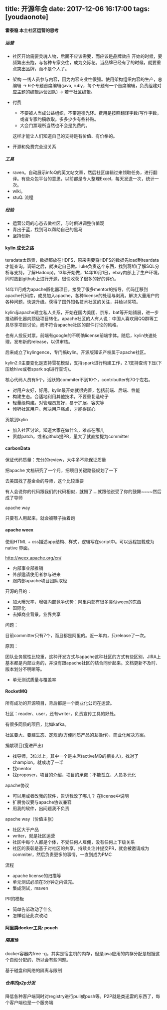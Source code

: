 
title: 开源年会
date: 2017-12-06 16:17:00
tags: [youdaonote]
---

#### 霍泰稳  本土社区运营的思考

##### 运营

- 社区开始需要灵魂人物，后面不应该需要，而应该是品牌效应
    开始的时候，要频繁出去跑，与各种专家交往，成为交际花。当品牌已经有了的时候，就要重点突出品牌，而不是个人了。
- 架构
    一线人员参与内容，因为内容专业性很强。使用架构组织内容的生产，总编辑 -> 6个专题首席编辑(java, ruby，每个专题有一个首席编辑，负责组建对应主题的编辑运营团队) -> 若干社区编辑。
- 付费
    - 不要被人当成公益组织，不带道德光环。费用是按照翻译字数/写作字数，或者专家约稿收取。多多少少有些补贴。
    - 大会门票理所当然也不会是免费的。
    
    这样才能让人们知道自己的支持是有价值、有价格的。
- 开源和免费完全没关系


##### 工具

- raven。自动展示infoQ的英文站文章，然后社区编辑过来领取任务，进行翻译。有些众包平台的意思，以前都是专人整理Excel，每天发送一次，统计一次。
- wiki。
- stuQ. 流程

##### 经验

- 运营公司的心态去做社区，与时俱进调整价值观
- 青出于蓝，找到可以帮助自己的黑马
- 坚持创新




#### kylin 成长之路

teradata太昂贵，数据都放在HDFS，原来需要将HDFS的数据先load到teardata才能查询。调研之后，就决定自己做。luke负责这个东西，找到蒋旭(了解SQL分析与支持，了解Hadoop)。13年开始做，14年10月1日，ebay内部上了生产环境，同时放到github上进行开源，很快收获了很多的好的评价。

14年11月成为apache孵化器项目，接受了很多mentor的指导，代码迁移到apache代码库，成员加入apache，各种license的处理与剥离。解决大量用户的各种问题，快速升级。获得了国外知名技术社区的关注，并给以奖项。

kylin与apache建立私人关系，开始在国内美团、京东、bat等开始铺展，进一步推动孵化器向顶级项目转化。apache社区的人有人说：中国人喜欢用QQ群等工具尽享项目讨论，而不符合apache社区的邮件讨论的风格。

也有人投反对票，前端有google的不明确license前端字体。随后，kylin快速处理，发布新的release，以供审核。


后来成立了kylingence，专门搞kylin。开源版知识产权属于apache社区。

kylin2.0主要变化是支持雪花模型，支持spark进行构建工作，2.1支持查询下压(下压给hive或者spark sql进行查询)。

核心代码人员有5个，活跃的commiter不到10个，contributter有70个左右。

- 对用户友好，好用。kylin最开始就很完善，包括前端、后端、性能
- 构建生态。合适地利用其他技术，不要重复造轮子
- 轻量级构建。对管理员友好，易于扩展、容灾等
- 倾听社区用户。解决用户痛点，才能得民心

贡献到kylin

- 加入社区讨论，知道大家在做什么，难点在哪儿
- 贡献patch，或者github提PR，量大了就直接提为committer

#### carbonData

保证代码质量：充分的review，大牛多不能保证质量

把apache 文档研究了一个月，把项目关键路径规划了一下


去美国找了基金会的导师，这个比较重要


有人会说你的代码跟我们的代码相似，就懵了....就跟他说受了你的鼓舞~~~~然后成了导师

apache way

只要有人用起来，就会被鞭子抽着跑



#### apache weex

使用HTML + css描述app结构、样式，逻辑写在script中。可以远程加载成为native 界面。

http://weex.apache.org/cn/


- 内部事业部推销
- 外部邀请使用者参与进来
- 跟内部apache项目团队取经

开源的目的：
- 加大曝光率，增强内部竞争优势：阿里内部有很多类似weex的东西
- 国际化
- 去掉商业背景，业界共享

问题：

目前committer只有7个，而且都是阿里的。近一年内，只release了一次。

原因：

团队业务属性比较重，这种开发方式与apache这种社区的方式有些区别，JIRA上基本都是内部业务的，并没有跟apache社区的结合同步起来。文档更新不及时、版本划分不明晰等。

- 单元测试质量与覆盖率

#### RocketMQ

所有成功的开源项目，背后都是一个商业化公司在运营。

社区：reader、user，还有writer，负责宣传工具的好处。

有很多同质的项目，比如kafka。


社区要大、要建生态、定规范(方便同质产品的互操作)、商业化解决方案。

捐献项目(宽进严出)

- 找导师，3位以上，其中一个是主席(activeMQ的相关人)，找对了champion，就成功了一半
- 找mentor
- 找proposer，项目的介绍，项目的承诺：不能孤立，人员多元化

apache协议

- 可以用或者改我的软件，告诉我改了哪儿？ 在license中说明
- 扩展协议要与apache协议兼容
- 用我的软件，出问题我不负责

apache way（价值主张）

- 社区大于产品
- writer，就是社区运营
- 社区中每个人都是个体，不受任何人雇佣，没有任何上下级关系
- 社区的表彰是基于对社区的共享，持续关注并提交PR，就会被邀请成为commiter，然后负责更多的事情，一直到成为PMC

流程

- apache license的扫描等
- 单元测试必须在3分钟之内做完。
- 集成测试，maven

PR的模板
- 简单告诉改动了什么
- 怎样验证此次改动



#### 阿里类docker工具: pouch

##### 隔离性
docker容器内free -g，其实是宿主机的内存，但是java应用的内存分配是根据这个自动分配的，所以会有些问题。


基于磁盘和网络的隔离与限制

##### 仓库的p2p分发

降低各种客户端同时对registry进行pull或push等。P2P就是类迅雷的东西了，每个客户端也是一个服务端

##### 

